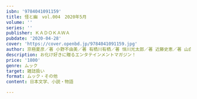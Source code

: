 ```yaml
---
isbn: '9784041091159'
title: 怪と幽　vol.004　2020年5月
volume: ''
series: ''
publisher: ＫＡＤＯＫＡＷＡ
pubdate: '2020-04-28'
cover: 'https://cover.openbd.jp/9784041091159.jpg'
author: 京極夏彦／著 小野不由美／著 有栖川有栖／著 恒川光太郎／著 近藤史恵／著 山白朝子／著 ほか
description: お化け好きに贈るエンタテインメントマガジン！
price: '1800'
genre: ムック
target: 雑誌扱い
format: ムック・その他
content: 日本文学、小説・物語

---
```


